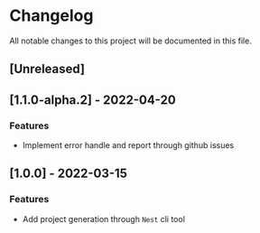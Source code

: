 # Changelog
All notable changes to this project will be documented in this file.

## [Unreleased]
## [1.1.0-alpha.2] - 2022-04-20

### Features

- Implement error handle and report through github issues

## [1.0.0] - 2022-03-15

### Features

- Add project generation through `Nest` cli tool

<!-- generated by git-cliff -->
